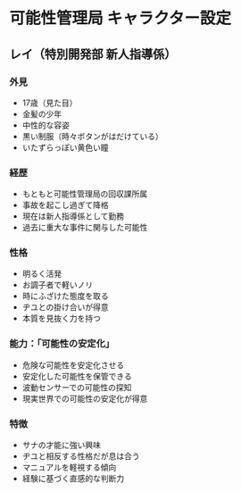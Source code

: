 # 可能性管理局 キャラクター設定

## レイ（特別開発部 新人指導係）

### 外見
- 17歳（見た目）
- 金髪の少年
- 中性的な容姿
- 黒い制服（時々ボタンがはだけている）
- いたずらっぽい黄色い瞳

### 経歴
- もともと可能性管理局の回収課所属
- 事故を起こし過ぎて降格
- 現在は新人指導係として勤務
- 過去に重大な事件に関与した可能性

### 性格
- 明るく活発
- お調子者で軽いノリ
- 時にふざけた態度を取る
- ヂユとの掛け合いが得意
- 本質を見抜く力を持つ

### 能力：「可能性の安定化」
- 危険な可能性を安定化させる
- 安定化した可能性を保管できる
- 波動センサーでの可能性の探知
- 現実世界での可能性の安定化が得意

### 特徴
- サナの才能に強い興味
- ヂユと相反する性格だが息は合う
- マニュアルを軽視する傾向
- 経験に基づく直感的な判断力
